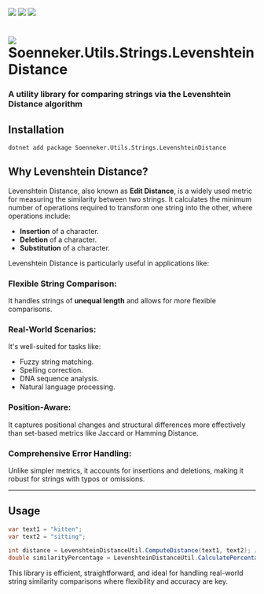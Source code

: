 [![](https://img.shields.io/nuget/v/soenneker.utils.strings.levenshteindistance.svg?style=for-the-badge)](https://www.nuget.org/packages/soenneker.utils.strings.levenshteindistance/)
[![](https://img.shields.io/github/actions/workflow/status/soenneker/soenneker.utils.strings.levenshteindistance/publish-package.yml?style=for-the-badge)](https://github.com/soenneker/soenneker.utils.strings.levenshteindistance/actions/workflows/publish-package.yml)
[![](https://img.shields.io/nuget/dt/soenneker.utils.strings.levenshteindistance.svg?style=for-the-badge)](https://www.nuget.org/packages/soenneker.utils.strings.levenshteindistance/)

# ![](https://user-images.githubusercontent.com/4441470/224455560-91ed3ee7-f510-4041-a8d2-3fc093025112.png) Soenneker.Utils.Strings.LevenshteinDistance
### A utility library for comparing strings via the Levenshtein Distance algorithm

## Installation

```
dotnet add package Soenneker.Utils.Strings.LevenshteinDistance
```

## Why Levenshtein Distance?

Levenshtein Distance, also known as **Edit Distance**, is a widely used metric for measuring the similarity between two strings. It calculates the minimum number of operations required to transform one string into the other, where operations include:

- **Insertion** of a character.
- **Deletion** of a character.
- **Substitution** of a character.

Levenshtein Distance is particularly useful in applications like:

### Flexible String Comparison:
It handles strings of **unequal length** and allows for more flexible comparisons.

### Real-World Scenarios:
It's well-suited for tasks like:
- Fuzzy string matching.
- Spelling correction.
- DNA sequence analysis.
- Natural language processing.

### Position-Aware:
It captures positional changes and structural differences more effectively than set-based metrics like Jaccard or Hamming Distance.

### Comprehensive Error Handling:
Unlike simpler metrics, it accounts for insertions and deletions, making it robust for strings with typos or omissions.

---

## Usage

```csharp
var text1 = "kitten";
var text2 = "sitting";

int distance = LevenshteinDistanceUtil.ComputeDistance(text1, text2); // 3
double similarityPercentage = LevenshteinDistanceUtil.CalculatePercentage(text1, text2); // ~57.14
```

This library is efficient, straightforward, and ideal for handling real-world string similarity comparisons where flexibility and accuracy are key.